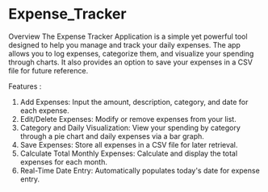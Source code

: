 # Expense_Tracker
Overview
The Expense Tracker Application is a simple yet powerful tool designed to help you manage and track your daily expenses. The app allows you to log expenses, categorize them, and visualize your spending through charts. It also provides an option to save your expenses in a CSV file for future reference.

Features :
1. Add Expenses: Input the amount, description, category, and date for each expense.
2. Edit/Delete Expenses: Modify or remove expenses from your list.
3. Category and Daily Visualization: View your spending by category through a pie chart and daily expenses via a bar graph.
4. Save Expenses: Store all expenses in a CSV file for later retrieval.
5. Calculate Total Monthly Expenses: Calculate and display the total expenses for each month.
6. Real-Time Date Entry: Automatically populates today's date for expense entry.
